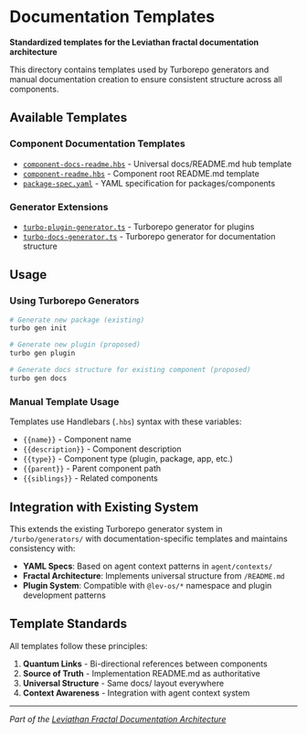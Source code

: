 # Documentation Templates

**Standardized templates for the Leviathan fractal documentation architecture**

This directory contains templates used by Turborepo generators and manual documentation creation to ensure consistent structure across all components.

## Available Templates

### Component Documentation Templates
- [`component-docs-readme.hbs`](component-docs-readme.hbs) - Universal docs/README.md hub template
- [`component-readme.hbs`](component-readme.hbs) - Component root README.md template  
- [`package-spec.yaml`](package-spec.yaml) - YAML specification for packages/components

### Generator Extensions
- [`turbo-plugin-generator.ts`](turbo-plugin-generator.ts) - Turborepo generator for plugins
- [`turbo-docs-generator.ts`](turbo-docs-generator.ts) - Turborepo generator for documentation structure

## Usage

### Using Turborepo Generators
```bash
# Generate new package (existing)
turbo gen init

# Generate new plugin (proposed)
turbo gen plugin

# Generate docs structure for existing component (proposed)
turbo gen docs
```

### Manual Template Usage
Templates use Handlebars (`.hbs`) syntax with these variables:
- `{{name}}` - Component name
- `{{description}}` - Component description  
- `{{type}}` - Component type (plugin, package, app, etc.)
- `{{parent}}` - Parent component path
- `{{siblings}}` - Related components

## Integration with Existing System

This extends the existing Turborepo generator system in `/turbo/generators/` with documentation-specific templates and maintains consistency with:

- **YAML Specs**: Based on agent context patterns in `agent/contexts/`
- **Fractal Architecture**: Implements universal structure from `/README.md`
- **Plugin System**: Compatible with `@lev-os/*` namespace and plugin development patterns

## Template Standards

All templates follow these principles:
1. **Quantum Links** - Bi-directional references between components
2. **Source of Truth** - Implementation README.md as authoritative
3. **Universal Structure** - Same docs/ layout everywhere
4. **Context Awareness** - Integration with agent context system

---

*Part of the [Leviathan Fractal Documentation Architecture](../../README.md#documentation-architecture---fractal--quantum-consciousness)*